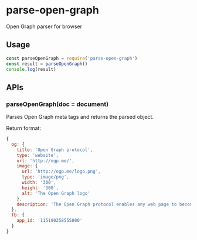# parse-open-graph
Open Graph parser for browser

## Usage
```js
const parseOpenGraph = require('parse-open-graph')
const result = parseOpenGraph()
console.log(result)
```

## APIs

### parseOpenGraph(doc = document)
Parses Open Graph meta tags and returns the parsed object.

Return format:
```js
{
  og: {
    title: 'Open Graph protocol',
    type: 'website',
    url: 'http://ogp.me/',
    image: {
      url: 'http://ogp.me/logo.png',
      type: 'image/png',
      width: '300',
      height: '300',
      alt: 'The Open Graph logo'
    },
    description: 'The Open Graph protocol enables any web page to become a rich object in a social graph.'
  },
  fb: {
    app_id: '115190258555800'
  }
}
```
